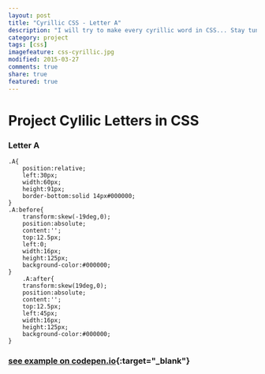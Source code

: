 ```yaml
---
layout: post
title: "Cyrillic CSS - Letter A"
description: "I will try to make every cyrillic word in CSS... Stay tuned..."
category: project
tags: [css] 
imagefeature: css-cyrillic.jpg
modified: 2015-03-27
comments: true
share: true
featured: true
---
```


# Project Cylilic Letters in CSS

### Letter A

    .A{
        position:relative;
        left:30px;
        width:60px;
        height:91px;
        border-bottom:solid 14px#000000;
    }
    .A:before{
        transform:skew(-19deg,0);
        position:absolute;
        content:'';
        top:12.5px;
        left:0;
        width:16px;
        height:125px;
        background-color:#000000;
    }
        .A:after{
        transform:skew(19deg,0);
        position:absolute;
        content:'';
        top:12.5px;
        left:45px;
        width:16px;
        height:125px;
        background-color:#000000;
    }
    
### [see example on codepen.io](http://codepen.io/MilosRujevic/pen/MYxRWe){:target="_blank"}


